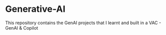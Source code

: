 # Generative-AI
This repository contains the GenAI projects that I learnt and built in a VAC - GenAI &amp; Copilot
